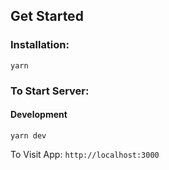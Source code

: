 ## Get Started

### Installation:

```
yarn
```

### To Start Server:

#### Development

```
yarn dev
```

To Visit App: `http://localhost:3000`


